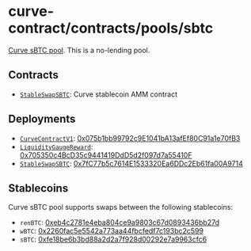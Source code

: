 # curve-contract/contracts/pools/sbtc

[Curve sBTC pool](https://www.curve.fi/sbtc). This is a no-lending pool.

## Contracts

- [`StableSwapSBTC`](StableSwapSBTC.vy): Curve stablecoin AMM contract

## Deployments

- [`CurveContractV1`](../../tokens/CurveTokenV1.vy): [0x075b1bb99792c9E1041bA13afEf80C91a1e70fB3](https://etherscan.io/address/0x075b1bb99792c9E1041bA13afEf80C91a1e70fB3)
- [`LiquidityGaugeReward`](../../gauges/LiquidityGaugeReward.vy): [0x705350c4BcD35c9441419DdD5d2f097d7a55410F](https://etherscan.io/address/0x705350c4BcD35c9441419DdD5d2f097d7a55410F)
- [`StableSwapSBTC`](StableSwapSBTC.vy): [0x7fC77b5c7614E1533320Ea6DDc2Eb61fa00A9714](https://etherscan.io/address/0x7fC77b5c7614E1533320Ea6DDc2Eb61fa00A9714)

## Stablecoins

Curve sBTC pool supports swaps between the following stablecoins:

- `renBTC`: [0xeb4c2781e4eba804ce9a9803c67d0893436bb27d](https://etherscan.io/address/0xeb4c2781e4eba804ce9a9803c67d0893436bb27d)
- `wBTC`: [0x2260fac5e5542a773aa44fbcfedf7c193bc2c599](https://etherscan.io/address/0x2260fac5e5542a773aa44fbcfedf7c193bc2c599)
- `sBTC`: [0xfe18be6b3bd88a2d2a7f928d00292e7a9963cfc6](https://etherscan.io/address/0xfe18be6b3bd88a2d2a7f928d00292e7a9963cfc6)
